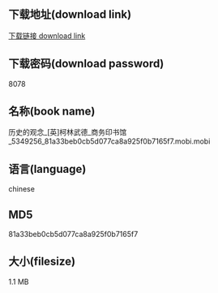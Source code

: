 ## 下载地址(download link)
[下载链接 download link](https://voluble-croquembouche-d321dc.netlify.app/?s=%E5%8E%86%E5%8F%B2%E7%9A%84%E8%A7%82%E5%BF%B5_%5B%E8%8B%B1%5D%E6%9F%AF%E6%9E%97%E6%AD%A6%E5%BE%B7_%E5%95%86%E5%8A%A1%E5%8D%B0%E4%B9%A6%E9%A6%86_5349256_81a33beb0cb5d077ca8a925f0b7165f7.mobi)

## 下载密码(download password)
8078

## 名称(book name)
历史的观念_[英]柯林武德_商务印书馆_5349256_81a33beb0cb5d077ca8a925f0b7165f7.mobi.mobi

## 语言(language)
chinese

## MD5
81a33beb0cb5d077ca8a925f0b7165f7

## 大小(filesize)
1.1 MB
